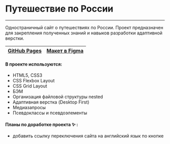 # Путешествие по России
------
Одностраничный сайт о путешествиях по России.
Проект предназначен для закрепления полученных знаний и навыков разработки адаптивной верстки. 

| [GitHub Pages](https://dizhukova.github.io/russian-travel/) | [Макет в Figma](https://www.figma.com/file/5S2WSbEFL6awjVWJ0NWL8Q/Sprint-3_-Russia-_-desktop-mobile?node-id=28503%3A0) |
| ------ | ------ |

#### В проекте используются:
* HTML5, CSS3
* CSS Flexbox Layout
* CSS Grid Layout
* БЭМ
* Организация файловой структуры nested
* Адаптивная верстка (Desktop First)
* Медиазапросы
* Псевдоклассы и псевдоэлементы

#### Планы по доработке проекта ✨ :
* добавить ссылку переключения сайта на английский язык по кнопке